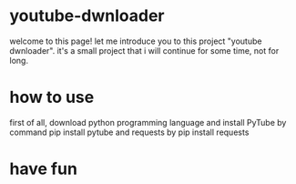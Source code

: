 # youtube-dwnloader
welcome to this page!
let me introduce you to this project "youtube dwnloader".
it's a small project that i will continue for some time, not for long.
# how to use
first of all, download python programming language and install PyTube by command pip install pytube and requests by pip install requests
# have fun

